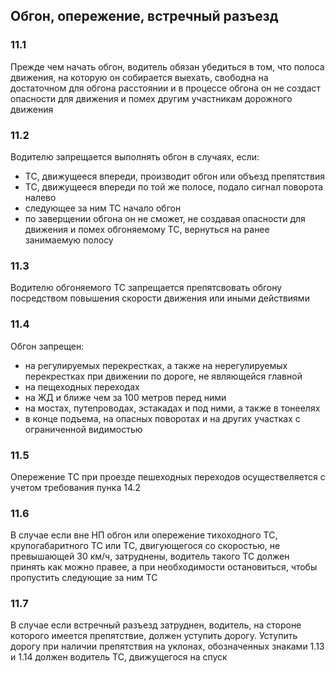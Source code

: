 ## Обгон, опережение, встречный разъезд

### 11.1
Прежде чем начать обгон, водитель обязан убедиться в том, что полоса движения, на которую
он собирается выехать, свободна на достаточном для обгона расстоянии и в процессе обгона
он не создаст опасности для движения и помех другим участникам дорожного движения

### 11.2
Водителю запрещается выполнять обгон в случаях, если:
- ТС, движущееся впереди, производит обгон или объезд препятствия
- ТС, движущееся впереди по той же полосе, подало сигнал поворота налево
- следующее за ним ТС начало обгон
- по заверщении обгона он не сможет, не создавая опасности для движения и
  помех обгоняемому ТС, вернуться на ранее занимаемую полосу

### 11.3
Водителю обгоняемого ТС запрещается препятсвовать обгону посредством повышения скорости движения или иными действиями

### 11.4
Обгон запрещен:
- на регулируемых перекрестках, а также на нерегулируемых перекрестках при движении по дороге, не являющейся главной
- на пещеходных переходах
- на ЖД и ближе чем за 100 метров перед ними
- на мостах, путепроводах, эстакадах и под ними, а также в тонеелях
- в конце подъема, на опасных поворотах и на других участках с ограниченной видимостью

### 11.5
Опережение ТС при проезде пешеходных переходов осуществеляется с учетом требования пунка 14.2

### 11.6
В случае если вне НП обгон или опережение тихоходного ТС, крупогабаритного ТС или ТС, двигующегося
со скоростью, не превышающей 30 км/ч, затруднены, водитель такого ТС должен принять как можно правее,
а при необходимости остановиться, чтобы пропустить следующие за ним ТС

### 11.7
В случае если встречный разъезд затруднен, водитель, на стороне которого имеется препятствие,
должен уступить дорогу. Уступить дорогу при наличии препятствия на уклонах, обозначенных
знаками 1.13 и 1.14 должен водитель ТС, движущегося на спуск
